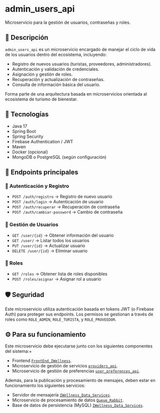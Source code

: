 # admin_users_api

Microservicio para la gestión de usuarios, contraseñas y roles.

## 📌 Descripción

`admin_users_api` es un microservicio encargado de manejar el ciclo de vida de los usuarios dentro del ecosistema, incluyendo:

- Registro de nuevos usuarios (turistas, proveedores, administradores).
- Autenticación y validación de credenciales.
- Asignación y gestión de roles.
- Recuperación y actualización de contraseñas.
- Consulta de información básica del usuario.

Forma parte de una arquitectura basada en microservicios orientada al ecosistema de turismo de bienestar.

## 🚀 Tecnologías

- Java 17
- Spring Boot
- Spring Security
- Firebase Authentication / JWT
- Maven
- Docker (opcional)
- MongoDB o PostgreSQL (según configuración)

## 📡 Endpoints principales

### 📘 Autenticación y Registro

- `POST /auth/registro` → Registro de nuevo usuario  
- `POST /auth/login` → Autenticación de usuario  
- `POST /auth/recuperar` → Recuperación de contraseña  
- `POST /auth/cambiar-password` → Cambio de contraseña  

### 📘 Gestión de Usuarios

- `GET /user/{id}` → Obtener información del usuario  
- `GET /user/` → Listar todos los usuarios  
- `PUT /user/{id}` → Actualizar usuario  
- `DELETE /user/{id}` → Eliminar usuario  

### 📘 Roles

- `GET /roles` → Obtener lista de roles disponibles  
- `POST /roles/asignar` → Asignar rol a usuario  

## 🛡️ Seguridad

Este microservicio utiliza autenticación basada en tokens JWT (o Firebase Auth) para proteger sus endpoints. Los permisos se gestionan a través de roles como `ROLE_ADMIN`, `ROLE_TURISTA`, y `ROLE_PROVEEDOR`.

## ⚙️ Para su funcionamiento
Este microservicio debe ejecutarse junto con los siguientes componentes del sistema:+
- Frontend [`FrontEnd_IWellness`](https://github.com/IWellnessTesis/FrontEnd_IWellness).
- Microservicio de gestión de servicios [`providers_api`](https://github.com/IWellnessTesis/providers_api).
- Microservicio de gestión de preferencias [`user_preferences_api`](https://github.com/IWellnessTesis/user_preferences_api).

Además, para la publicación y procesamiento de mensajes, deben estar en funcionamiento los siguientes servicios:
- Servidor de mensajería [`IWellness_Data_Services`](https://github.com/IWellnessTesis/IWellness_data_services/tree/main).
- Microservicio de procesamiento de datos [`Queue_Rabbit`](https://github.com/IWellnessTesis/Queue-Rabbit).
- Base de datos de persistencia (MySQL) [`IWellness_Data_Services`](https://github.com/IWellnessTesis/IWellness_data_services/tree/main).


